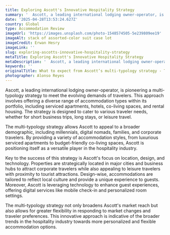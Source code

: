 ```yaml
---
title: Exploring Ascott's Innovative Hospitality Strategy
summary: '  Ascott, a leading international lodging owner-operator, is pioneering a multi-typology strategy to meet the evolving demands of travelers. This approa...'
date: '2025-04-28T13:53:24.627Z'
country: Global
type: Accommodation Review
imageUrl: 'https://images.unsplash.com/photo-1548574505-5e239809ee19'
imageAlt: stack of assorted-color suit case lot
imageCredit: Erwan Hesry
imageLink: ''
slug: exploring-ascotts-innovative-hospitality-strategy
metaTitle: Exploring Ascott's Innovative Hospitality Strategy
metaDescription: '  Ascott, a leading international lodging owner-operator, is pioneering a multi-typology strategy to meet the evolving demands of travelers. This approa...'
keywords: ''
originalTitle: What to expect from Ascott’s multi-typology strategy - Travel Weekly Asia
photographer: Alonso Reyes
---
```







Ascott, a leading international lodging owner-operator, is pioneering a multi-typology strategy to meet the evolving demands of travelers. This approach involves offering a diverse range of accommodation types within its portfolio, including serviced apartments, hotels, co-living spaces, and rental housing. The strategy is designed to cater to various traveler needs, whether for short business trips, long stays, or leisure travel.

The multi-typology strategy allows Ascott to appeal to a broader demographic, including millennials, digital nomads, families, and corporate travelers. By providing a variety of accommodation styles, from luxurious serviced apartments to budget-friendly co-living spaces, Ascott is positioning itself as a versatile player in the hospitality industry.

Key to the success of this strategy is Ascott's focus on location, design, and technology. Properties are strategically located in major cities and business hubs to attract corporate travelers while also appealing to leisure travelers with proximity to tourist attractions. Design-wise, accommodations are tailored to reflect local culture and provide a unique experience to guests. Moreover, Ascott is leveraging technology to enhance guest experiences, offering digital services like mobile check-in and personalized room settings.

The multi-typology strategy not only broadens Ascott's market reach but also allows for greater flexibility in responding to market changes and traveler preferences. This innovative approach is indicative of the broader trends in the hospitality industry towards more personalized and flexible accommodation options.
